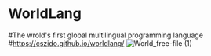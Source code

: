 # WorldLang
#The wrold's first global multilingual programming language
#https://cszido.github.io/worldlang/
![World_free-file (1)](https://user-images.githubusercontent.com/78309801/194703748-aef9405c-1ab4-45c1-a7d0-1367adc1234c.png)
